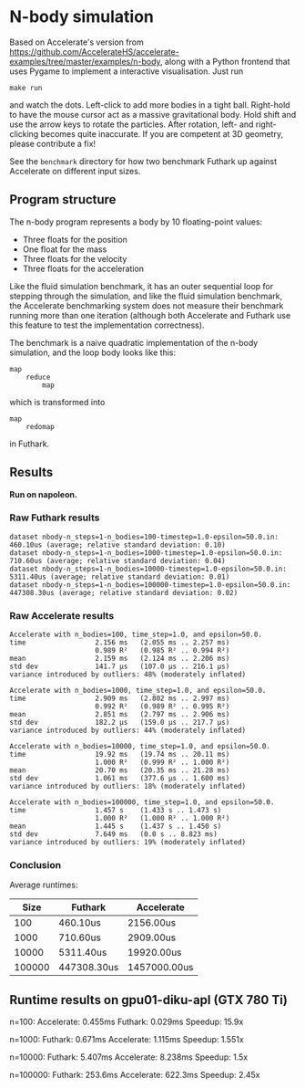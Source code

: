 # N-body simulation

Based on Accelerate's version from
https://github.com/AccelerateHS/accelerate-examples/tree/master/examples/n-body,
along with a Python frontend that uses Pygame to implement a
interactive visualisation.  Just run

    make run

and watch the dots.  Left-click to add more bodies in a tight ball.
Right-hold to have the mouse cursor act as a massive gravitational
body.  Hold shift and use the arrow keys to rotate the particles.
After rotation, left- and right-clicking becomes quite inaccurate.  If
you are competent at 3D geometry, please contribute a fix!

See the `benchmark` directory for how two benchmark Futhark up against
Accelerate on different input sizes.


## Program structure

The n-body program represents a body by 10 floating-point values:

  + Three floats for the position
  + One float for the mass
  + Three floats for the velocity
  + Three floats for the acceleration

Like the fluid simulation benchmark, it has an outer sequential loop for
stepping through the simulation, and like the fluid simulation benchmark, the
Accelerate benchmarking system does not measure their benchmark running more
than one iteration (although both Accelerate and Futhark use this feature to
test the implementation correctness).

The benchmark is a naive quadratic implementation of the n-body simulation, and
the loop body looks like this:

```
map
    reduce
        map
```

which is transformed into

```
map
    redomap
```

in Futhark.


## Results

**Run on napoleon.**

### Raw Futhark results

```
dataset nbody-n_steps=1-n_bodies=100-timestep=1.0-epsilon=50.0.in: 460.10us (average; relative standard deviation: 0.10)
dataset nbody-n_steps=1-n_bodies=1000-timestep=1.0-epsilon=50.0.in: 710.60us (average; relative standard deviation: 0.04)
dataset nbody-n_steps=1-n_bodies=10000-timestep=1.0-epsilon=50.0.in: 5311.40us (average; relative standard deviation: 0.01)
dataset nbody-n_steps=1-n_bodies=100000-timestep=1.0-epsilon=50.0.in: 447308.30us (average; relative standard deviation: 0.02)
```


### Raw Accelerate results

```
Accelerate with n_bodies=100, time_step=1.0, and epsilon=50.0.
time                 2.156 ms   (2.055 ms .. 2.257 ms)
                     0.989 R²   (0.985 R² .. 0.994 R²)
mean                 2.159 ms   (2.124 ms .. 2.206 ms)
std dev              141.7 μs   (107.0 μs .. 216.1 μs)
variance introduced by outliers: 48% (moderately inflated)

Accelerate with n_bodies=1000, time_step=1.0, and epsilon=50.0.
time                 2.909 ms   (2.802 ms .. 2.997 ms)
                     0.992 R²   (0.989 R² .. 0.995 R²)
mean                 2.851 ms   (2.797 ms .. 2.906 ms)
std dev              182.2 μs   (159.0 μs .. 217.7 μs)
variance introduced by outliers: 44% (moderately inflated)

Accelerate with n_bodies=10000, time_step=1.0, and epsilon=50.0.
time                 19.92 ms   (19.74 ms .. 20.11 ms)
                     1.000 R²   (0.999 R² .. 1.000 R²)
mean                 20.70 ms   (20.35 ms .. 21.28 ms)
std dev              1.061 ms   (377.6 μs .. 1.600 ms)
variance introduced by outliers: 18% (moderately inflated)

Accelerate with n_bodies=100000, time_step=1.0, and epsilon=50.0.
time                 1.457 s    (1.433 s .. 1.473 s)
                     1.000 R²   (1.000 R² .. 1.000 R²)
mean                 1.445 s    (1.437 s .. 1.450 s)
std dev              7.649 ms   (0.0 s .. 8.823 ms)
variance introduced by outliers: 19% (moderately inflated)
```

### Conclusion

Average runtimes:

| Size   | Futhark | Accelerate |
| ------ | ------- | ---------- |
| 100    | 460.10us | 2156.00us |
| 1000   | 710.60us | 2909.00us |
| 10000  | 5311.40us | 19920.00us |
| 100000 | 447308.30us | 1457000.00us |

## Runtime results on gpu01-diku-apl (GTX 780 Ti)

  n=100:
    Accelerate: 0.455ms
    Futhark:    0.029ms
    Speedup:     15.9x

  n=1000:
    Futhark:    0.671ms
    Accelerate: 1.115ms
    Speedup:     1.551x

  n=10000:
    Futhark:    5.407ms
    Accelerate: 8.238ms
    Speedup:    1.5x

  n=100000:
    Futhark:    253.6ms
    Accelerate: 622.3ms
    Speedup:    2.45x
